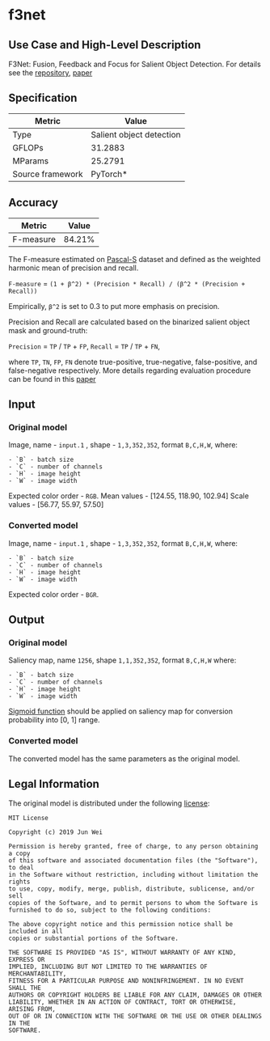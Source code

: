# f3net

## Use Case and High-Level Description

F3Net: Fusion, Feedback and Focus for Salient Object Detection. For details see
the [repository](https://github.com/weijun88/F3Net), [paper](https://arxiv.org/abs/1911.11445)

## Specification

| Metric                          | Value                                    |
|---------------------------------|------------------------------------------|
| Type                            | Salient object detection                 |
| GFLOPs                          | 31.2883                                  |
| MParams                         | 25.2791                                  |
| Source framework                | PyTorch\*                                |

## Accuracy

| Metric    | Value |
| --------- | ----- |
| F-measure | 84.21%|

The F-measure estimated on [Pascal-S](http://cbs.ic.gatech.edu/salobj/) dataset and defined as the weighted harmonic mean of precision and recall.

`F-measure` = `(1 + β^2) * (Precision * Recall) / (β^2 * (Precision + Recall))`

Empirically, `β^2` is set to 0.3 to put more emphasis on precision.

Precision and Recall are calculated based on the binarized salient object mask and ground-truth:

`Precision` = `TP` / `TP` + `FP`, `Recall` = `TP` / `TP` + `FN`,

where `TP`, `TN`, `FP`, `FN` denote true-positive, true-negative, false-positive, and false-negative respectively.
More details regarding evaluation procedure can be found in this [paper](https://ieeexplore.ieee.org/document/5206596)

## Input

### Original model

Image, name - `input.1` , shape - `1,3,352,352`, format `B,C,H,W`,
   where:

    - `B` - batch size
    - `C` - number of channels
    - `H` - image height
    - `W` - image width

   Expected color order - `RGB`.
   Mean values - [124.55, 118.90, 102.94]
   Scale values - [56.77,  55.97,  57.50]

### Converted model

Image, name - `input.1` , shape - `1,3,352,352`, format `B,C,H,W`,
   where:

    - `B` - batch size
    - `C` - number of channels
    - `H` - image height
    - `W` - image width

   Expected color order - `BGR`.

## Output

### Original model
Saliency map, name `1256`, shape `1,1,352,352`, format `B,C,H,W`
   where:

    - `B` - batch size
    - `C` - number of channels
    - `H` - image height
    - `W` - image width
[Sigmoid function](https://en.wikipedia.org/wiki/Sigmoid_function) should be applied on saliency map for conversion probability into [0, 1] range.

### Converted model

The converted model has the same parameters as the original model.

## Legal Information

The original model is distributed under the following
[license](https://github.com/weijun88/F3Net/blob/master/LICENSE):

```
MIT License

Copyright (c) 2019 Jun Wei

Permission is hereby granted, free of charge, to any person obtaining a copy
of this software and associated documentation files (the "Software"), to deal
in the Software without restriction, including without limitation the rights
to use, copy, modify, merge, publish, distribute, sublicense, and/or sell
copies of the Software, and to permit persons to whom the Software is
furnished to do so, subject to the following conditions:

The above copyright notice and this permission notice shall be included in all
copies or substantial portions of the Software.

THE SOFTWARE IS PROVIDED "AS IS", WITHOUT WARRANTY OF ANY KIND, EXPRESS OR
IMPLIED, INCLUDING BUT NOT LIMITED TO THE WARRANTIES OF MERCHANTABILITY,
FITNESS FOR A PARTICULAR PURPOSE AND NONINFRINGEMENT. IN NO EVENT SHALL THE
AUTHORS OR COPYRIGHT HOLDERS BE LIABLE FOR ANY CLAIM, DAMAGES OR OTHER
LIABILITY, WHETHER IN AN ACTION OF CONTRACT, TORT OR OTHERWISE, ARISING FROM,
OUT OF OR IN CONNECTION WITH THE SOFTWARE OR THE USE OR OTHER DEALINGS IN THE
SOFTWARE.
```
